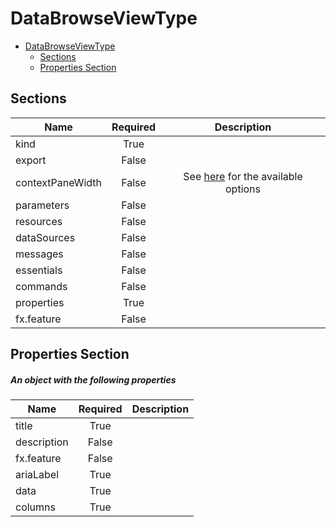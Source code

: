 <a name="databrowseviewtype"></a>
# DataBrowseViewType
* [DataBrowseViewType](#databrowseviewtype)
    * [Sections](#databrowseviewtype-sections)
    * [Properties Section](#databrowseviewtype-properties-section)

<a name="databrowseviewtype-sections"></a>
## Sections
| Name | Required | Description
| ---|:--:|:--:|
|kind|True|
|export|False|
|contextPaneWidth|False|See [here](dx-enum-contextPaneWidth.md ) for the available options
|parameters|False|
|resources|False|
|dataSources|False|
|messages|False|
|essentials|False|
|commands|False|
|properties|True|
|fx.feature|False|
<a name="databrowseviewtype-properties-section"></a>
## Properties Section
<a name="databrowseviewtype-properties-section-an-object-with-the-following-properties"></a>
##### An object with the following properties
| Name | Required | Description
| ---|:--:|:--:|
|title|True|
|description|False|
|fx.feature|False|
|ariaLabel|True|
|data|True|
|columns|True|
